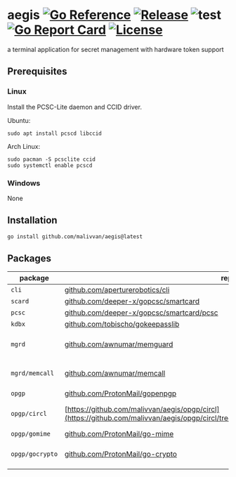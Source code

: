 # aegis [![Go Reference](https://pkg.go.dev/badge/github.com/malivvan/aegis)](https://pkg.go.dev/github.com/malivvan/aegis) [![Release](https://img.shields.io/github/v/release/malivvan/aegis.svg?sort=semver)](https://github.com/malivvan/aegis/releases/latest) ![test](https://github.com/malivvan/aegis/workflows/test/badge.svg) [![Go Report Card](https://goreportcard.com/badge/github.com/malivvan/aegis)](https://goreportcard.com/report/github.com/malivvan/aegis) [![License](https://img.shields.io/badge/license-MIT-blue.svg)](LICENSE)

a terminal application for secret management with hardware token support

## Prerequisites

### Linux

Install the PCSC-Lite daemon and CCID driver.

Ubuntu:

    sudo apt install pcscd libccid

Arch Linux:

    sudo pacman -S pcsclite ccid
    sudo systemctl enable pcscd

### Windows

None

## Installation

```bash
go install github.com/malivvan/aegis@latest
```

## Packages
| package         | repository                                                                                                                                   | license                                      |
|-----------------|----------------------------------------------------------------------------------------------------------------------------------------------|----------------------------------------------|
| `cli`           | [github.com/aperturerobotics/cli](https://github.com/aperturerobotics/cli/tree/e94e49de9c89861f2331e136f0d7492ec6c63098)                     | [MIT](cli/LICENSE)                           |
| `scard`         | [github.com/deeper-x/gopcsc/smartcard](https://github.com/deeper-x/gopcsc/tree/2f6d14bbccd6340d0a21e27db7431d8fb0426aeb/smartcard)           | [MIT](scard/LICENSE)                         |
| `pcsc`          | [github.com/deeper-x/gopcsc/smartcard/pcsc](https://github.com/deeper-x/gopcsc/tree/2f6d14bbccd6340d0a21e27db7431d8fb0426aeb/smartcard/pcsc) | [MIT](pcsc/LICENSE)                          |
| `kdbx`          | [github.com/tobischo/gokeepasslib](https://github.com/tobischo/gokeepasslib/tree/7f3374575ee68e6aa2f1d14d0f053341912ecf5c)                   | [MIT](kdbx/LICENSE)                          |
| `mgrd`          | [github.com/awnumar/memguard](https://github.com/awnumar/memguard/tree/3152cda6d138dca44a45a0d06aa445cb2630e487)                             | [Apache-2.0 license](mgrd/LICENSE)           |
| `mgrd/memcall`  | [github.com/awnumar/memcall](https://github.com/awnumar/memcall/tree/ba2f6d61972029386765820a9bcbea79e4c1946a)                               | [Apache-2.0 license](mgrd/memcall/LICENSE)   |
| `opgp`          | [github.com/ProtonMail/gopenpgp](https://github.com/ProtonMail/gopenpgp/tree/2f846090d52deae399934a47847e8ae051a5a297)                       | [MIT](opgp/LICENSE)                          |                        
| `opgp/circl`    | [https://github.com/malivvan/aegis/opgp/circl](https://github.com/malivvan/aegis/opgp/circl/tree/c6d33e35234ebf5c4319d12ae7d77d7d17053e56)                     | [BSD 3-Clause license](opgp/circl/LICENSE)   |
| `opgp/gomime`   | [github.com/ProtonMail/go-mime](https://github.com/ProtonMail/go-mime/tree/7d82a3887f2f309b99a465c2025e74b117c3fac6)                         | [MIT](opgp/mime/LICENSE)                     |        
| `opgp/gocrypto` | [github.com/ProtonMail/go-crypto](https://github.com/ProtonMail/go-crypto/tree/3b22d8539b95b3b7e76a911053023e6ef9ef51d6)                     | [BSD-3-Clause license](opgp/xcrypto/LICENSE) |
